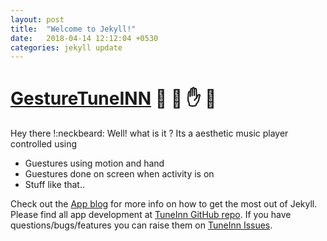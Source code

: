 ```yaml
---
layout: post
title:  "Welcome to Jekyll!"
date:   2018-04-14 12:12:04 +0530
categories: jekyll update
---
```

# [GestureTuneINN](https://suhaas-livcd.github.io/GestureTuneINN/) :musical_score:  :clap: :hand: :musical_keyboard: 
Hey there !:neckbeard: Well! what is it ? Its a aesthetic music player controlled using
* Guestures using motion and hand
* Guestures done on screen when activity is on
* Stuff like that..

Check out the [App blog][jekyll-docs] for more info on how to get the most out of Jekyll. Please find all app development at [TuneInn GitHub repo][jekyll-gh]. If you have questions/bugs/features you can raise them on [TuneInn Issues][jekyll-talk].

[jekyll-docs]: https://suhaas-livcd.github.io/GestureTuneINN/
[jekyll-gh]:   https://github.com/suhaas-livcd/GestureTuneINN
[jekyll-talk]: https://github.com/suhaas-livcd/GestureTuneINN/issues
